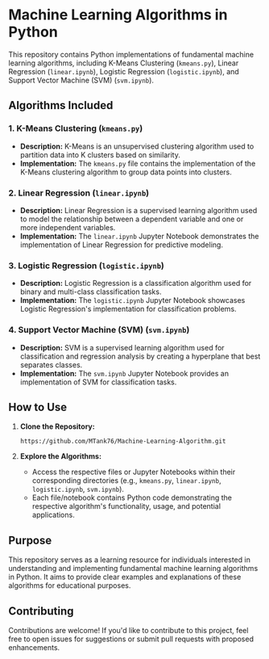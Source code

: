 # Machine Learning Algorithms in Python

This repository contains Python implementations of fundamental machine learning algorithms, including K-Means Clustering (`kmeans.py`), Linear Regression (`linear.ipynb`), Logistic Regression (`logistic.ipynb`), and Support Vector Machine (SVM) (`svm.ipynb`).

## Algorithms Included

### 1. K-Means Clustering (`kmeans.py`)
- **Description:** K-Means is an unsupervised clustering algorithm used to partition data into K clusters based on similarity.
- **Implementation:** The `kmeans.py` file contains the implementation of the K-Means clustering algorithm to group data points into clusters.

### 2. Linear Regression (`linear.ipynb`)
- **Description:** Linear Regression is a supervised learning algorithm used to model the relationship between a dependent variable and one or more independent variables.
- **Implementation:** The `linear.ipynb` Jupyter Notebook demonstrates the implementation of Linear Regression for predictive modeling.

### 3. Logistic Regression (`logistic.ipynb`)
- **Description:** Logistic Regression is a classification algorithm used for binary and multi-class classification tasks.
- **Implementation:** The `logistic.ipynb` Jupyter Notebook showcases Logistic Regression's implementation for classification problems.

### 4. Support Vector Machine (SVM) (`svm.ipynb`)
- **Description:** SVM is a supervised learning algorithm used for classification and regression analysis by creating a hyperplane that best separates classes.
- **Implementation:** The `svm.ipynb` Jupyter Notebook provides an implementation of SVM for classification tasks.

## How to Use

1. **Clone the Repository:**
   ```
   https://github.com/MTank76/Machine-Learning-Algorithm.git
   ```

3. **Explore the Algorithms:**
   - Access the respective files or Jupyter Notebooks within their corresponding directories (e.g., `kmeans.py`, `linear.ipynb`, `logistic.ipynb`, `svm.ipynb`).
   - Each file/notebook contains Python code demonstrating the respective algorithm's functionality, usage, and potential applications.

## Purpose

This repository serves as a learning resource for individuals interested in understanding and implementing fundamental machine learning algorithms in Python. It aims to provide clear examples and explanations of these algorithms for educational purposes.

## Contributing

Contributions are welcome! If you'd like to contribute to this project, feel free to open issues for suggestions or submit pull requests with proposed enhancements.
